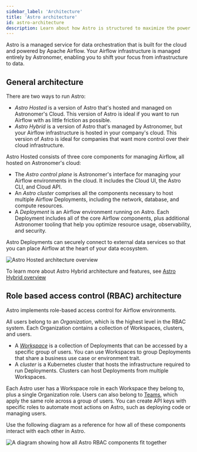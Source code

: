 ```yaml
---
sidebar_label: 'Architecture'
title: 'Astro architecture'
id: astro-architecture
description: Learn about how Astro is structured to maximize the power of Apache Airflow.
---
```


Astro is a managed service for data orchestration that is built for the cloud and powered by Apache Airflow. Your Airflow infrastructure is managed entirely by Astronomer, enabling you to shift your focus from infrastructure to data. 

## General architecture

There are two ways to run Astro:

- _Astro Hosted_ is a version of Astro that's hosted and managed on Astronomer's Cloud. This version of Astro is ideal if you want to run Airflow with as little friction as possible.
- _Astro Hybrid_ is a version of Astro that's managed by Astronomer, but your Airflow infrastructure is hosted in your company's cloud. This version of Astro is ideal for companies that want more control over their cloud infrastructure. 

Astro Hosted consists of three core components for managing Airflow, all hosted on Astronomer's cloud:

- The _Astro control plane_ is Astronomer's interface for managing your Airflow environments in the cloud. It includes the Cloud UI, the Astro CLI, and Cloud API.
- An _Astro cluster_ comprises all the components necessary to host multiple Airflow Deployments, including the network, database, and compute resources.
- A _Deployment_ is an Airflow environment running on Astro. Each Deployment includes all of the core Airflow components, plus additional Astronomer tooling that help you optimize resource usage, observability, and security.

Astro Deployments can securely connect to external data services so that you can place Airflow at the heart of your data ecosystem. 

![Astro Hosted architecture overview](/img/docs/architecture-overview.png)

To learn more about Astro Hybrid architecture and features, see [Astro Hybrid overview](hybrid-overview.md)

## Role based access control (RBAC) architecture

Astro implements role-based access control for Airflow environments.

All users belong to an _Organization_, which is the highest level in the RBAC system. Each Organization contains a collection of Workspaces, clusters, and users. 

- A [_Workspace_](manage-workspaces.md) is a collection of Deployments that can be accessed by a specific group of users. You can use Workspaces to group Deployments that share a business use case or environment trait.
- A _cluster_ is a Kubernetes cluster that hosts the infrastructure required to run Deployments. Clusters can host Deployments from multiple Workspaces. 

Each Astro user has a Workspace role in each Workspace they belong to, plus a single Organization role. Users can also belong to [Teams](add-user.md#make-a-team), which apply the same role across a group of users. You can create API keys with specific roles to automate most actions on Astro, such as deploying code or managing users. 

Use the following diagram as a reference for how all of these components interact with each other in Astro.

![A diagram showing how all Astro RBAC components fit together](/img/docs/rbac-overview.png)
